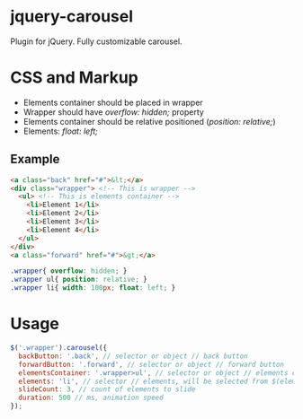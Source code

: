 jquery-carousel
======================
Plugin for jQuery. Fully customizable carousel.

CSS and Markup
====
* Elements container should be placed in wrapper
* Wrapper should have _overflow: hidden;_ property
* Elements container should be relative positioned (_position: relative;_)
* Elements: _float: left;_

Example
----
```html
<a class="back" href="#">&lt;</a>
<div class="wrapper"> <!-- This is wrapper -->
  <ul> <!-- This is elements container -->
    <li>Element 1</li>
    <li>Element 2</li>
    <li>Element 3</li>
    <li>Element 4</li>
  </ul>
</div>
<a class="forward" href="#">&gt;</a>
```
```css
.wrapper{ overflow: hidden; }
.wrapper ul{ position: relative; }
.wrapper li{ width: 100px; float: left; }
```

Usage
====
```javascript
$('.wrapper').carousel({
  backButton: '.back', // selector or object // back button
  forwardButton: '.forward', // selector or object // forward button
  elementsContainer: '.wrapper>ul', // selector or object // elements container
  elements: 'li', // selector // elements, will be selected from $(elementsContainer)
  slideCount: 3, // count of elements to slide
  duration: 500 // ms, animation speed
});
```
